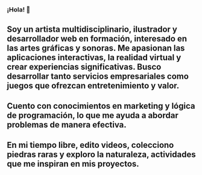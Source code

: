 # <h3>¡Hola! 👋</h3>
               
                
##                   Soy un artista multidisciplinario, ilustrador y desarrollador web en formación, interesado en las artes gráficas y sonoras. Me apasionan las aplicaciones interactivas, la realidad virtual y crear experiencias significativas. Busco desarrollar tanto servicios empresariales como juegos que ofrezcan entretenimiento y valor.
##                  Cuento con conocimientos en marketing y lógica de programación, lo que me ayuda a abordar problemas de manera efectiva. 
##                  En mi tiempo libre, edito videos, colecciono piedras raras y exploro la naturaleza, actividades que me inspiran en mis proyectos.
               
